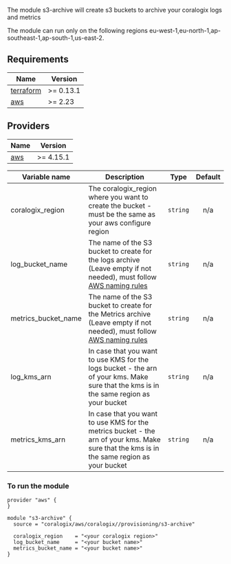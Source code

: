 The module s3-archive will create s3 buckets to archive your coralogix logs and metrics

The module can run only on the following regions eu-west-1,eu-north-1,ap-southeast-1,ap-south-1,us-east-2.

## Requirements

| Name | Version |
|------|---------|
| <a name="requirement_terraform"></a> [terraform](#requirement\_terraform) | >= 0.13.1 |
| <a name="requirement_aws"></a> [aws](#requirement\_aws) | >= 2.23 |

## Providers

| Name | Version |
|------|---------|
| <a name="provider_aws"></a> [aws](#provider\_aws) | >= 4.15.1 |

| Variable name | Description | Type | Default |
|------|-------------|------|:--------:|
| coralogix_region | The coralogix_region where you want to create the bucket  - must be the same as your aws configure region | `string` | n/a |
| log_bucket_name | The name of the S3 bucket to create for the logs archive (Leave empty if not needed), must follow [AWS naming rules](https://docs.aws.amazon.com/AmazonS3/latest/userguide/bucketnamingrules.html) | `string` | n/a |
| metrics_bucket_name | The name of the S3 bucket to create for the Metrics archive (Leave empty if not needed), must follow [AWS naming rules](https://docs.aws.amazon.com/AmazonS3/latest/userguide/bucketnamingrules.html) | `string` | n/a |
| log_kms_arn |  In case that you want to use KMS for the logs bucket - the arn of your kms. Make sure that the kms is in the same region as your bucket | `string` | n/a |
| metrics_kms_arn | In case that you want to use KMS for the metrics bucket - the arn of your kms. Make sure that the kms is in the same region as your bucket | `string` | n/a |

### To run the module
```hcl
provider "aws" {
}

module "s3-archive" {
  source = "coralogix/aws/coralogix//provisioning/s3-archive"

  coralogix_region    = "<your coralogix region>"
  log_bucket_name     = "<your bucket name>"
  metrics_bucket_name = "<your bucket name>"
}
```